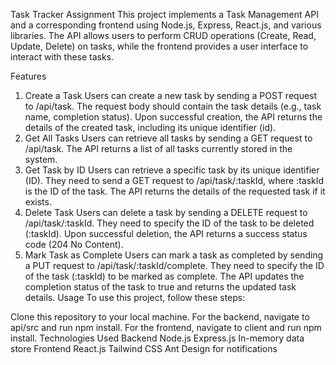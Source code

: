 Task Tracker Assignment
This project implements a Task Management API and a corresponding frontend using Node.js, Express, React.js, and various libraries. The API allows users to perform CRUD operations (Create, Read, Update, Delete) on tasks, while the frontend provides a user interface to interact with these tasks.

Features

1. Create a Task
   Users can create a new task by sending a POST request to /api/task.
   The request body should contain the task details (e.g., task name, completion status).
   Upon successful creation, the API returns the details of the created task, including its unique identifier (id).
2. Get All Tasks
   Users can retrieve all tasks by sending a GET request to /api/task.
   The API returns a list of all tasks currently stored in the system.
3. Get Task by ID
   Users can retrieve a specific task by its unique identifier (ID).
   They need to send a GET request to /api/task/:taskId, where :taskId is the ID of the task.
   The API returns the details of the requested task if it exists.
4. Delete Task
   Users can delete a task by sending a DELETE request to /api/task/:taskId.
   They need to specify the ID of the task to be deleted (:taskId).
   Upon successful deletion, the API returns a success status code (204 No Content).
5. Mark Task as Complete
   Users can mark a task as completed by sending a PUT request to /api/task/:taskId/complete.
   They need to specify the ID of the task (:taskId) to be marked as complete.
   The API updates the completion status of the task to true and returns the updated task details.
   Usage
   To use this project, follow these steps:

Clone this repository to your local machine.
For the backend, navigate to api/src and run npm install.
For the frontend, navigate to client and run npm install.
Technologies Used
Backend
Node.js
Express.js
In-memory data store
Frontend
React.js
Tailwind CSS
Ant Design for notifications
